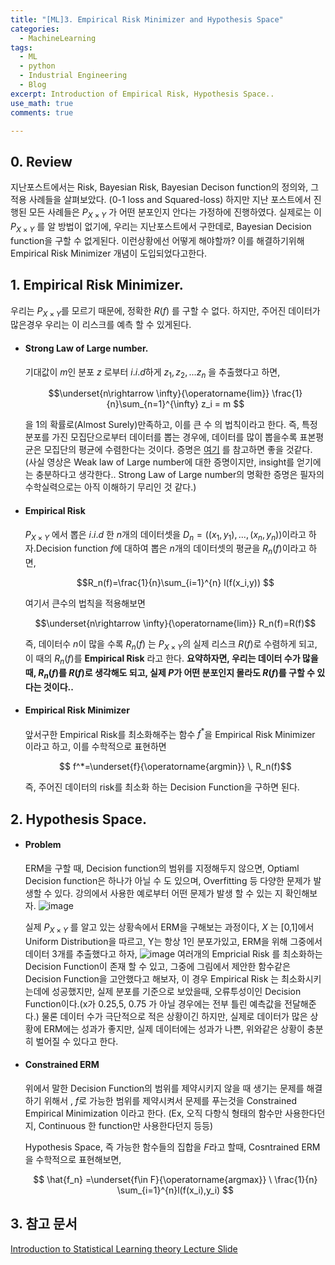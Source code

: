 ```yaml
---
title: "[ML]3. Empirical Risk Minimizer and Hypothesis Space"
categories:
  - MachineLearning
tags:
  - ML
  - python
  - Industrial Engineering
  - Blog
excerpt: Introduction of Empirical Risk, Hypothesis Space..
use_math: true
comments: true

---
```

## 0. Review
지난포스트에서는 Risk, Bayesian Risk, Bayesian Decison function의 정의와, 그 적용 사례들을 살펴보았다. (0-1 loss and Squared-loss)
하지만 지난 포스트에서 진행된 모든 사례들은 $P_{X \times Y}$ 가 어떤 분포인지 안다는 가정하에 진행하였다. 실제로는 이 $P_{X \times Y}$ 를 알 방법이 없기에, 우리는 지난포스트에서 구한데로, Bayesian Decision function을 구할 수 없게된다. 이런상황에선 어떻게 해야할까? 이를 해결하기위해 Empirical Risk Minimizer 개념이 도입되었다고한다. 


## 1. Empirical Risk Minimizer.
우리는  $P_{X \times Y}$를 모르기 때문에, 정확한 $R(f)$ 를 구할 수 없다. 하지만, 주어진 데이터가 많은경우 우리는 이 리스크를 예측 할 수 있게된다.

- ####  Strong Law of Large number.
  기대값이 $m$인 분포 $z$ 로부터 $i.i.d$하게 $z_1, z_2,...z_n$ 을 추출했다고 하면, 


  $$\underset{n\rightarrow \infty}{\operatorname{lim}} \frac{1}{n}\sum_{n=1}^{\infty} z_i = m $$


  을 1의 확률로(Almost Surely)만족하고, 이를 큰 수 의 법칙이라고 한다.
  즉, 특정 분포를 가진 모집단으로부터 데이터를 뽑는 경우에, 데이터를 많이 뽑을수록  표본평균은 모집단의 평균에 수렴한다는 것이다.
  증명은 [여기](https://www.youtube.com/watch?v=Yh5bR7X3ch8) 를 참고하면 좋을 것같다. (사실 영상은 Weak law of Large number에 대한 증명이지만, insight를 얻기에는 충분하다고 생각한다.. Strong Law of Large number의 명확한 증명은 필자의 수학실력으로는 아직 이해하기 무리인 것 같다.)

- #### Empirical Risk
  $P_{X \times Y}$ 에서 뽑은 $i.i.d$ 한 $n$개의 데이터셋을 $D_n =((x_1,y_1),...,(x_n,y_n))$이라고 하자.Decision function $f$에 대하여 뽑은 $n$개의 데이터셋의 평균을 $R_n(f)$이라고 하면,


  $$R_n(f)=\frac{1}{n}\sum_{i=1}^{n} l(f(x_i,y)) $$


  여기서 큰수의 법칙을 적용해보면 

  
  $$\underset{n\rightarrow \infty}{\operatorname{lim}} R_n(f)=R(f)$$ 
  
  즉, 데이터수 $n$이 많을 수록 $R_n(f)$ 는 $P_{X \times Y}$의 실제 리스크 $R(f)$로 수렴하게 되고, 이 때의 $R_n(f)$를 __Empirical Risk__ 라고 한다. 
  __요약하자면, 우리는 데이터 수가 많을 때, $R_n(f)$를  $R(f)$로 생각해도 되고, 실제 $P$가 어떤 분포인지 몰라도 $R(f)$를 구할  수 있다는 것이다..__

- #### Empirical Risk Minimizer

  앞서구한 Empirical Risk를 최소화해주는 함수 $f^*$을 Empirical Risk Minimizer 이라고 하고, 이를 수학적으로 표현하면


  $$ f^*=\underset{f}{\operatorname{argmin}} \, R_n(f)$$
  

  즉, 주어진 데이터의 risk를 최소화 하는 Decision Function을 구하면 된다.

## 2. Hypothesis Space.

- #### Problem
    ERM을 구할 때,  Decision function의 범위를 지정해두지 않으면, Optiaml Decision function은 하나가 아닐 수 도 있으며, Overfitting 등 다양한 문제가 발생할 수 있다. 
    강의에서 사용한 예로부터 어떤 문제가 발생 할 수 있는 지 확인해보자.
    ![image](https://user-images.githubusercontent.com/75593825/130394998-8c996c28-6d7b-438b-a9c2-aa98d7a08a91.png)

    실제 $P_{X \times Y}$ 를 알고 있는 상황속에서 ERM을 구해보는 과정이다, $X$ 는 [0,1]에서 Uniform Distribution을 따르고, Y는 항상 1인 분포가있고, ERM을 위해 그중에서 데이터 3개를 추출했다고 하자, 
    ![image](https://user-images.githubusercontent.com/75593825/130395271-7b111cf3-dea7-4d5a-8070-11d80389c946.png)
    여러개의 Empricial Risk 를 최소화하는 Decision Function이 존재 할 수 있고, 그중에 그림에서 제안한 함수같은 Decision Function을 고안했다고 해보자, 이 경우 Empirical Risk 는 최소화시키는데에 성공했지만, 실제 분포를 기준으로 보았을때, 오류투성이인 Decision Function이다.(x가 0.25,5, 0.75 가 아닐 경우에는 전부 틀린 예측값을 전달해준다.) 물론 데이터 수가 극단적으로 적은 상황이긴 하지만, 실제로 데이터가 많은 상황에 ERM에는 성과가 좋지만, 실제 데이터에는 성과가 나쁜, 위와같은 상황이 충분히 벌어질 수 있다고 한다. 


- #### Constrained ERM
    위에서 말한 Decision Function의 범위를 제약시키지 않을 때 생기는 문제를 해결하기 위해서 , $f$로 가능한 범위를 제약시켜서 문제를 푸는것을 Constrained Empirical Minimization 이라고 한다. 
    (Ex, 오직 다항식 형태의 함수만 사용한다던지, Continuous 한 function만 사용한다던지 등등)

    Hypothesis Space, 즉 가능한 함수들의 집합을 $F$라고 할때, 
    Cosntrained ERM을 수학적으로 표현해보면, 

    $$ \hat{f_n} =\underset{f\in F}{\operatorname{argmax}} \  \frac{1}{n} \sum_{i=1}^{n}l(f(x_i),y_i) $$



## 3. 참고 문서
[Introduction to Statistical Learning theory Lecture Slide](https://davidrosenberg.github.io/mlcourse/Archive/2017Fall/Lectures/02a.intro-stat-learning-theory.pdf)


